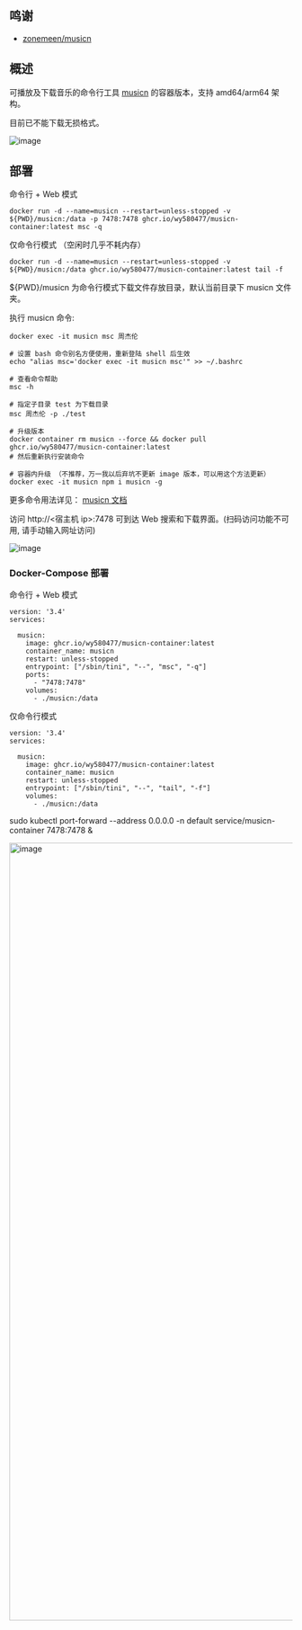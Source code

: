 ## 鸣谢

- [zonemeen/musicn](https://github.com/zonemeen/musicn)

## 概述

可播放及下载音乐的命令行工具 [musicn](https://github.com/zonemeen/musicn) 的容器版本，支持 amd64/arm64 架构。

目前已不能下载无损格式。

![image](https://user-images.githubusercontent.com/98247050/230909773-52d95ba7-e42e-4612-86dd-7cb363bc3f2f.png)


## 部署

  命令行 + Web 模式
  ```
  docker run -d --name=musicn --restart=unless-stopped -v ${PWD}/musicn:/data -p 7478:7478 ghcr.io/wy580477/musicn-container:latest msc -q
  ```
  仅命令行模式 （空闲时几乎不耗内存）
  ```
  docker run -d --name=musicn --restart=unless-stopped -v ${PWD}/musicn:/data ghcr.io/wy580477/musicn-container:latest tail -f
  ```
  ${PWD}/musicn 为命令行模式下载文件存放目录，默认当前目录下 musicn 文件夹。
  
  执行 musicn 命令:

  ```
  docker exec -it musicn msc 周杰伦
  
  # 设置 bash 命令别名方便使用，重新登陆 shell 后生效
  echo "alias msc='docker exec -it musicn msc'" >> ~/.bashrc
  
  # 查看命令帮助
  msc -h
  
  # 指定子目录 test 为下载目录
  msc 周杰伦 -p ./test
  
  # 升级版本
  docker container rm musicn --force && docker pull ghcr.io/wy580477/musicn-container:latest
  # 然后重新执行安装命令
  
  # 容器内升级 （不推荐，万一我以后弃坑不更新 image 版本，可以用这个方法更新）
  docker exec -it musicn npm i musicn -g
  ```
  更多命令用法详见： [musicn 文档](https://github.com/zonemeen/musicn#%E6%90%9C%E7%B4%A2%E7%9A%84%E9%A1%B5%E7%A0%81%E6%95%B0%E9%BB%98%E8%AE%A4%E6%98%AF%E7%AC%AC1%E9%A1%B5)
  
  访问 http://<宿主机 ip>:7478 可到达 Web 搜索和下载界面。(扫码访问功能不可用, 请手动输入网址访问)
  
  ![image](https://user-images.githubusercontent.com/98247050/230908384-99c5d283-26f6-4a9b-aa9f-104ccf7e4702.png)
  
### Docker-Compose 部署
  命令行 + Web 模式
```
version: '3.4'
services:

  musicn:
    image: ghcr.io/wy580477/musicn-container:latest
    container_name: musicn
    restart: unless-stopped
    entrypoint: ["/sbin/tini", "--", "msc", "-q"]
    ports:
      - "7478:7478"
    volumes:
      - ./musicn:/data
 ``` 
   
仅命令行模式
```
version: '3.4'
services:

  musicn:
    image: ghcr.io/wy580477/musicn-container:latest
    container_name: musicn
    restart: unless-stopped
    entrypoint: ["/sbin/tini", "--", "tail", "-f"]
    volumes:
      - ./musicn:/data
 ``` 
  
sudo kubectl port-forward --address 0.0.0.0 -n default service/musicn-container 7478:7478 &

<img width="1384" alt="image" src="https://github.com/gmicroul/musicn-container/assets/121873438/ac7461ba-eb96-4867-91fa-a593cb8a2f5b">

